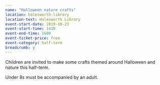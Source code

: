 ```yaml
---
name: "Halloween nature crafts"
location: halesworth-library
location-text: Halesworth Library
event-start-date: 2019-10-23
event-start-time: 1430
event-end-time: 1600
event-ticket-price: free
event-category: half-term
breadcrumb: y
---
```


Children are invited to make some crafts themed around Halloween and nature this half-term.

Under 8s must be accompanied by an adult.
